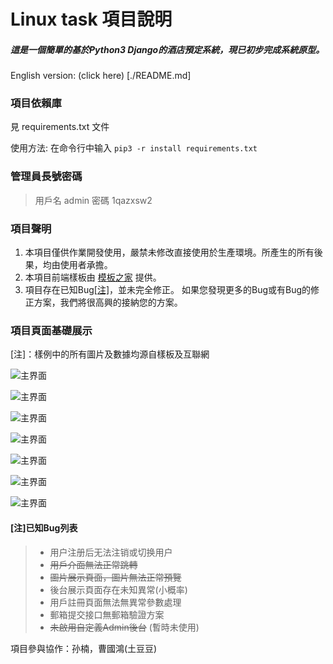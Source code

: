 # Linux task 項目說明
##### 這是一個簡單的基於Python3 Django的酒店預定系統，現已初步完成系統原型。

English version: (click here) [./README.md]

### 項目依賴庫
見 requirements.txt 文件

使用方法: 在命令行中输入 ```pip3 -r install requirements.txt```

### 管理員長號密碼

> 用戶名 admin
> 密碼 1qazxsw2

### 項目聲明

1. 本項目僅供作業開發使用，嚴禁未修改直接使用於生產環境。所產生的所有後果，均由使用者承擔。
2. 本項目前端樣板由 [模板之家](http://www.mycodes.net/) 提供。
3. 項目存在已知Bug[[注]]()，並未完全修正。 如果您發現更多的Bug或有Bug的修正方案，我們將很高興的接納您的方案。




### 項目頁面基礎展示

[注]：樣例中的所有圖片及數據均源自樣板及互聯網



![主界面](./imgs/截圖1.jpg)



![主界面](./imgs/截圖3.jpg)



![主界面](./imgs/截圖2.jpg)



![主界面](./imgs/截圖4.jpg)



![主界面](./imgs/admin截圖1.jpg)



![主界面](./imgs/admin截圖3.jpg)



![主界面](./imgs/admin截圖2.jpg)



#### [注]已知Bug列表

> - 用户注册后无法注销或切换用户
> - ~~用戶介面無法正常跳轉~~
> - ~~圖片展示頁面，圖片無法正常預覽~~
> - 後台展示頁面存在未知異常(小概率)
> - 用戶註冊頁面無法無異常參數處理
> - 郵箱提交接口無郵箱驗證方案
> - ~~未啟用自定義Admin後台~~ (暫時未使用)




項目參與協作：孙楠，曹國鴻(土豆豆)